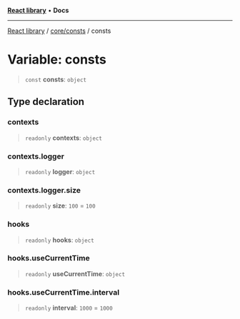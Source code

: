 [**React library**](../../../index.md) • **Docs**

***

[React library](../../../modules.md) / [core/consts](../index.md) / consts

# Variable: consts

> `const` **consts**: `object`

## Type declaration

### contexts

> `readonly` **contexts**: `object`

### contexts.logger

> `readonly` **logger**: `object`

### contexts.logger.size

> `readonly` **size**: `100` = `100`

### hooks

> `readonly` **hooks**: `object`

### hooks.useCurrentTime

> `readonly` **useCurrentTime**: `object`

### hooks.useCurrentTime.interval

> `readonly` **interval**: `1000` = `1000`
